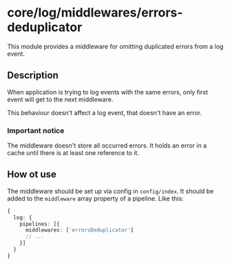 # core/log/middlewares/errors-deduplicator

This module provides a middleware for omitting duplicated errors from a log event.

## Description

When application is trying to log events with the same errors, only first event will get to the next middleware.

This behaviour doesn't affect a log event, that doesn't have an error.

### Important notice

The middleware doesn't store all occurred errors. It holds an error in a cache until there is at least one reference to it.

## How ot use

The middleware should be set up via config in `config/index`. It should be added to the `middleware` array property of a
pipeline. Like this:

```typescript
{
  log: {
    pipelines: [{
      middlewares: ['errorsDeduplicator']
      // ...
    }]
  }
}
```
